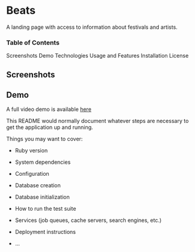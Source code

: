 # Beats

A landing page with access to information about festivals and artists.

### Table of Contents 

Screenshots
Demo
Technologies
Usage and Features
Installation
License

## Screenshots


## Demo 

A full video demo is available [here]()

This README would normally document whatever steps are necessary to get the
application up and running.

Things you may want to cover:

* Ruby version

* System dependencies

* Configuration

* Database creation

* Database initialization

* How to run the test suite

* Services (job queues, cache servers, search engines, etc.)

* Deployment instructions

* ...
